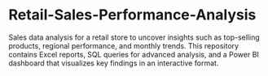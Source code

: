 # Retail-Sales-Performance-Analysis
Sales data analysis for a retail store to uncover insights such as top-selling products, regional performance, and monthly trends. This repository contains Excel reports, SQL queries for advanced analysis, and a Power BI dashboard that visualizes key findings in an interactive format.
